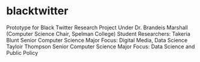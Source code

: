 # blacktwitter
Prototype for Black Twitter Research Project Under Dr. Brandeis Marshall (Computer Science Chair, Spelman College) 
Student Researchers:
Takeria Blunt 
    Senior Computer Science Major
    Focus: Digital Media, Data Science
Tayloir Thompson
    Senior Computer Science Major
    Focus: Data Science and Public Policy 
